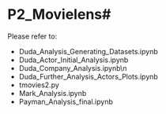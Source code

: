 # P2_Movielens# 

Please refer to:
- Duda_Analysis_Generating_Datasets.ipynb
- Duda_Actor_Initial_Analysis.ipynb
- Duda_Company_Analysis.ipynb\n
- Duda_Further_Analysis_Actors_Plots.ipynb
- tmovies2.py
- Mark_Analysis.ipynb
- Payman_Analysis_final.ipynb
